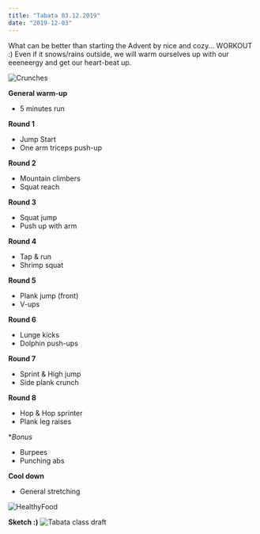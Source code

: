 ```yaml
---
title: "Tabata 03.12.2019"
date: "2019-12-03"
---
```


What can be better than starting the Advent by nice and cozy... WORKOUT :) Even if it snows/rains outside, we will warm ourselves up with our  eeeneergy and get our heart-beat up.

![Crunches](https://i.imgur.com/sTtJYv3.jpg "Photo by Pixabay from Pexels")

**General warm-up**
- 5 minutes run

**Round 1**
- Jump Start
- One arm triceps push-up

**Round 2**
- Mountain climbers
- Squat reach

**Round 3**
- Squat jump
- Push up with arm

**Round 4**
- Tap & run
- Shrimp squat

**Round 5**
- Plank jump (front)
- V-ups

**Round 6**
- Lunge kicks
- Dolphin push-ups

**Round 7**
- Sprint & High jump
- Side plank crunch

**Round 8**
- Hop & Hop sprinter
- Plank leg raises

**Bonus*
- Burpees
- Punching abs

**Cool down**
- General stretching


![HealthyFood](https://i.imgur.com/RzViVOe.jpg "Photo by Nathan Cowley from Pexels")

**Sketch :)**
![Tabata class draft](https://i.imgur.com/4Uc1nP4.jpg "Hand-drawing by Addania")